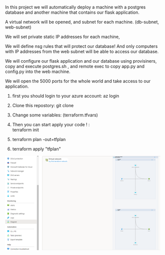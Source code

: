 In this project we will automatically deploy a machine with a postgres database and another machine that contains our flask application.

A virtual network will be opened, and subnet for each machine. (db-subnet, web-subnet)

We will set private static IP addresses for each machine,

We will define nsg rules that will protect our database! And only computers with IP addresses from the web subnet will be able to access our database.

We will configure our flask application and our database using provisiners, copy and execute postgres.sh , and remote exec to copy app.py and config.py into the web machine.

We will open the 5000 ports for the whole world and take access to our application.





1.  first you should login to your azure account:
    az login

2.  Clone this repostory:
    git clone 

3.   Change some variables:
     (terraform.tfvars)
     
4.  Then you can start   apply your code ! :    
    terraform init

5. terraform plan -out=tfplan
    

6.    terraform apply "tfplan"


    


![alt text](https://github.com/ofekbarel/Terraform-Project/blob/main/Azure.png?raw=true)

